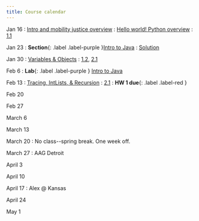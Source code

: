 ```yaml
---
title: Course calendar
---
```


Jan 16
: [Intro and mobility justice overview](#)
: [Hello world! Python overview](#)
: [1.1](#)

Jan 23
: **Section**{: .label .label-purple }[Intro to Java](#)
  : [Solution](#)

Jan 30
: [Variables & Objects](#)
  : [1.2](#), [2.1](#)

Feb 6
: **Lab**{: .label .label-purple } [Intro to Java](#)

Feb 13
: [Tracing, IntLists, & Recursion](#)
  : [2.1](#)
: **HW 1 due**{: .label .label-red }

Feb 20

Feb 27

March 6

March 13

March 20
: No class--spring break. One week off.

March 27
: AAG Detroit

April 3

April 10

April 17
: Alex @ Kansas

April 24

May 1